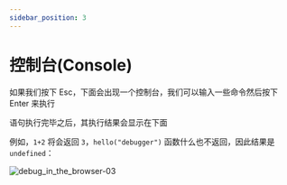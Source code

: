 ```yaml
---
sidebar_position: 3
---
```


# 控制台(Console)

如果我们按下 Esc，下面会出现一个控制台，我们可以输入一些命令然后按下 Enter 来执行

语句执行完毕之后，其执行结果会显示在下面

例如，`1+2` 将会返回 `3`，`hello("debugger")` 函数什么也不返回，因此结果是 `undefined`：

![debug_in_the_browser-03](https://development-guides-1258936571.cos.ap-chengdu.myqcloud.com/web/guides/ecmascript/debug_in_the_browser-03.png)